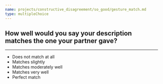 ```yaml
---
name: projects/constructive_disagreement/so_good/gesture_match.md
type: multipleChoice
---
```


## How well would you say your description matches the one your partner gave?

---

- Does not match at all
- Matches slightly
- Matches moderately well
- Matches very well
- Perfect match
